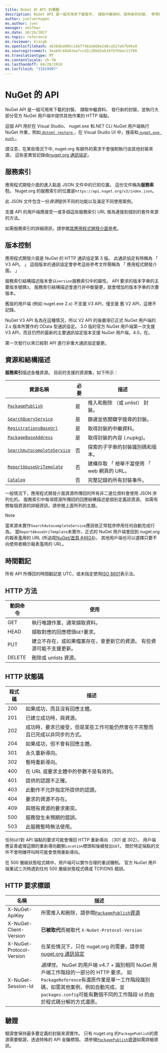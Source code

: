 ```yaml
---
title: NuGet 的 API 的概觀
description: NuGet API 是一組可用來下載套件、 擷取中繼資料，發佈新的封裝、 等等的 HTTP 端點。
author: joelverhagen
ms.author: jver
manager: skofman
ms.date: 10/26/2017
ms.topic: reference
ms.reviewer: kraigb
ms.openlocfilehash: a638dba005c14bff4b2e668e2d6ca527a67b94a9
ms.sourcegitcommit: 3eab9c4dd41ea7ccd2c28bb5ab16f6fbbec13708
ms.translationtype: MT
ms.contentlocale: zh-TW
ms.lasthandoff: 04/26/2018
ms.locfileid: "31819997"
---
```

# <a name="nuget-api"></a>NuGet 的 API

NuGet API 是一組可用來下載的封裝、 擷取中繼資料、 發行新的封裝，並執行大部分官方 NuGet 用戶端中提供其他作業的 HTTP 端點。

這個 API 用於在 Visual Studio、 nuget.exe 和.NET CLI NuGet 用戶端執行 NuGet 作業，例如[ `dotnet restore` ](/dotnet/articles/core/preview3/tools/dotnet-restore)，在 Visual Studio UI 中，搜尋和[ `nuget.exe push` ](../tools/cli-ref-push.md)。

請注意，在某些情況下中, nuget.org 有額外的需求不會強制執行由其他封裝來源。 這些差異皆記錄由[nuget.org 通訊協定](nuget-protocols.md)。

## <a name="service-index"></a>服務索引

應用程式開發介面的進入點是 JSON 文件中的已知位置。 這份文件稱為**服務索引**。 Nuget.org 的服務索引的位置是`https://api.nuget.org/v3/index.json`。

此 JSON 文件包含一份*資源*提供不同的功能以及滿足不同使用案例。

支援 API 的用戶端應接受一或多個這些服務索引 URL 做為連接到個別的套件來源的方法。

如需服務索引的詳細資訊，請參閱[其應用程式開發介面參考](service-index.md)。

## <a name="versioning"></a>版本控制

應用程式開發介面是 NuGet 的 HTTP 通訊協定第 3 版。 此通訊協定有時稱為 「 V3 API。 」 這個版本的通訊協定會參考這些參考文件簡稱為 「 應用程式開發介面。 」

服務索引結構描述版本會以`version`服務索引中的屬性。 API 要求的版本字串的主要版本號碼`3`。 服務索引結構描述會進行非中斷變更，就會增加的版本字串的次要版本。

舊版的用戶端 (例如 nuget.exe 2.x) 不支援 V3 API，僅支援 舊 V2 API，這裡不記錄。

NuGet V3 API 名為在這種情況，所以 V2 API 的後置項已正式 NuGet 用戶端的 2.x 版本所實作的 OData 型通訊協定。 3.0 版的官方 NuGet 用戶端第一次支援 V3 API，而且仍然的最新的主要通訊協定版本支援 NuGet 用戶端，4.0，在。 

第一次發行以來已經對 API 進行非重大通訊協定變更。

## <a name="resources-and-schema"></a>資源和結構描述

**服務索引**描述各種資源。 目前的支援的資源集，如下所示：

資源名稱                                                          | 必要 | 描述
---------------------------------------------------------------------- | -------- | -----------
[`PackagePublish`](package-publish-resource.md)                        | 是      | 推入和刪除 （或 unlist） 封裝。
[`SearchQueryService`](search-query-service-resource.md)               | 是      | 篩選並依關鍵字搜尋的封裝。
[`RegistrationsBaseUrl`](registration-base-url-resource.md)            | 是      | 取得封裝的中繼資料。
[`PackageBaseAddress`](package-base-address-resource.md)               | 是      | 取得封裝的內容 (.nupkg)。
[`SearchAutocompleteService`](search-autocomplete-service-resource.md) | 否       | 探索的子字串的封裝識別碼和版本。
[`ReportAbuseUriTemplate`](report-abuse-resource.md)                   | 否       | 建構存取 「 檢舉不當使用 「 web 網頁的 URL。
[`Catalog`](catalog-resource.md)                                       | 否       | 完整記錄的所有封裝事件。

一般情況下，應用程式開發介面資源所傳回的所有非二進位資料會使用 JSON 序列化的。 服務索引中每項資源所傳回的回應結構描述是個別定義該資源。 如需有關每個資源的詳細資訊，請參閱上面所列的主題。

> [!Note]
> 當來源未實作`SearchAutocompleteService`應該依正常程序停用任何自動完成行為。 當`ReportAbuseUriTemplate`未實作，正式的 NuGet 用戶端會回到 nuget.org 的報表濫用的 URL (所追蹤[NuGet/首頁 #4924](https://github.com/NuGet/Home/issues/4924))。 其他用戶端也可以選擇只要不向使用者顯示報表濫用的 URL。

## <a name="timestamps"></a>時間戳記

所有 API 所傳回的時間戳記是 UTC，或未指定使用[ISO 8601](https://www.iso.org/iso-8601-date-and-time-format.html)表示法。 

## <a name="http-methods"></a>HTTP 方法

動詞命令   | 使用
------ | -----------
GET    | 執行唯讀作業，通常擷取資料。
HEAD   | 擷取對應的回應標頭`GET`要求。
PUT    | 建立不存在，或如果檔案存在，會更新它的資源。 有些資源可能不支援更新。
DELETE | 刪除或 unlists 資源。

## <a name="http-status-codes"></a>HTTP 狀態碼

程式碼 | 描述
---- | -----
200  | 如果成功，而且沒有回應主體。
201  | 已建立成功時，與資源。
202  | 成功時，要求已接受，但是某些工作可能仍然會在不完整而且已完成以非同步的方式。
204  | 如果成功，但不會有回應主體。
301  | 永久重新導向。
302  | 暫時重新導向。
400  | 在 URL 或要求主體中的參數不是有效的。
401  | 提供的認證不正確。
403  | 此動作不允許指定所提供的認證。
404  | 要求的資源不存在。
409  | 與現有資源的要求衝突。
500  | 服務發生未預期的錯誤。
503  | 此服務暫時無法使用。

任何`GET`對 API 端點的要求可能會傳回 HTTP 重新導向 （301 或 302）。 用戶端應妥善處理這類的重新導向觀察`Location`標頭和後續發出`GET`。 關於特定端點的文件不會明確呼叫時可能會使用重新導向。

在 500 層級狀態程式碼中，用戶端可以實作合理的重試機制。 官方 NuGet 用戶端重試三次時遇到任何 500 層級狀態程式碼或 TCP/DNS 錯誤。

## <a name="http-request-headers"></a>HTTP 要求標頭

名稱                     | 描述
------------------------ | -----------
X-NuGet-ApiKey           | 所需推入和刪除，請參閱[`PackagePublish`資源](package-publish-resource.md)
X-NuGet-Client-Version   | **已被取代**而被取代 `X-NuGet-Protocol-Version`
X-NuGet-Protocol-Version | 在某些情況下，只在 nuget.org 的需要，請參閱[nuget.org 通訊協定](NuGet-Protocols.md)
X-NuGet-Session-Id       | *選擇性*。 NuGet 的用戶端 v4.7 + 識別相同 NuGet 用戶端工作階段的一部分的 HTTP 要求。 如`PackageReference`有還原作業是單一工作階段識別碼，如需其他案例，例如自動完成，並`packages.config`可能有數個不同的工作階段 id 的由於程式碼分解的方式還原。

## <a name="authentication"></a>驗證

驗證會保持最多要定義的封裝來源實作。 只有 nuget.org 的`PackagePublish`的資源需要驗證，透過特殊的 API 金鑰標頭。 請參閱[`PackagePublish`資源](package-publish-resource.md)如需詳細資訊。
